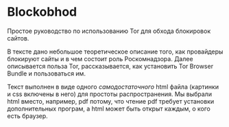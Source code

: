 # Blockobhod

Простое руководство по использованию Tor для обхода блокировок сайтов.

В тексте дано небольшое теоретическое описание того, как провайдеры блокируют сайты и в чем состоит роль Роскомнадзора. Далее описывается
польза Tor, рассказывается, как установить Tor Browser Bundle и пользоваться им.

Текст выполнен в виде одного _самодостаточного_ html файла (картинки и css включены в него) для простоты распространения. Мы выбрали html
вместо, например, pdf потому, что чтение pdf требует установки дополнительных програм, а html может быть открыт каждым, о кого есть
браузер.
